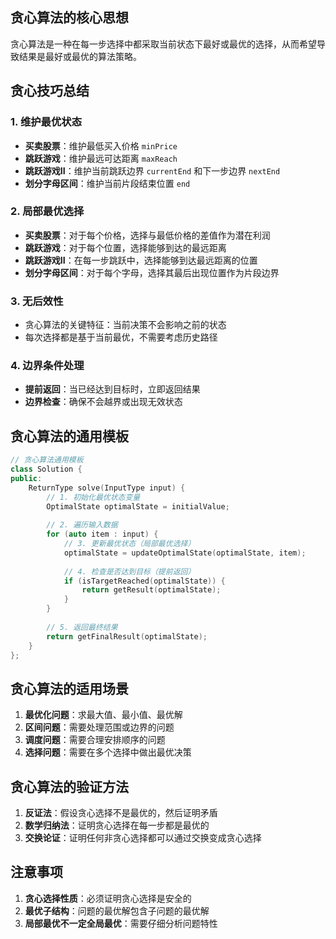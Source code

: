 ## 贪心算法的核心思想

贪心算法是一种在每一步选择中都采取当前状态下最好或最优的选择，从而希望导致结果是最好或最优的算法策略。

## 贪心技巧总结

### 1. **维护最优状态**
- **买卖股票**：维护最低买入价格 `minPrice`
- **跳跃游戏**：维护最远可达距离 `maxReach`
- **跳跃游戏II**：维护当前跳跃边界 `currentEnd` 和下一步边界 `nextEnd`
- **划分字母区间**：维护当前片段结束位置 `end`

### 2. **局部最优选择**
- **买卖股票**：对于每个价格，选择与最低价格的差值作为潜在利润
- **跳跃游戏**：对于每个位置，选择能够到达的最远距离
- **跳跃游戏II**：在每一步跳跃中，选择能够到达最远距离的位置
- **划分字母区间**：对于每个字母，选择其最后出现位置作为片段边界

### 3. **无后效性**
- 贪心算法的关键特征：当前决策不会影响之前的状态
- 每次选择都是基于当前最优，不需要考虑历史路径

### 4. **边界条件处理**
- **提前返回**：当已经达到目标时，立即返回结果
- **边界检查**：确保不会越界或出现无效状态

## 贪心算法的通用模板

```cpp
// 贪心算法通用模板
class Solution {
public:
    ReturnType solve(InputType input) {
        // 1. 初始化最优状态变量
        OptimalState optimalState = initialValue;
        
        // 2. 遍历输入数据
        for (auto item : input) {
            // 3. 更新最优状态（局部最优选择）
            optimalState = updateOptimalState(optimalState, item);
            
            // 4. 检查是否达到目标（提前返回）
            if (isTargetReached(optimalState)) {
                return getResult(optimalState);
            }
        }
        
        // 5. 返回最终结果
        return getFinalResult(optimalState);
    }
};
```

## 贪心算法的适用场景

1. **最优化问题**：求最大值、最小值、最优解
2. **区间问题**：需要处理范围或边界的问题
3. **调度问题**：需要合理安排顺序的问题
4. **选择问题**：需要在多个选择中做出最优决策

## 贪心算法的验证方法

1. **反证法**：假设贪心选择不是最优的，然后证明矛盾
2. **数学归纳法**：证明贪心选择在每一步都是最优的
3. **交换论证**：证明任何非贪心选择都可以通过交换变成贪心选择

## 注意事项

1. **贪心选择性质**：必须证明贪心选择是安全的
2. **最优子结构**：问题的最优解包含子问题的最优解
3. **局部最优不一定全局最优**：需要仔细分析问题特性
